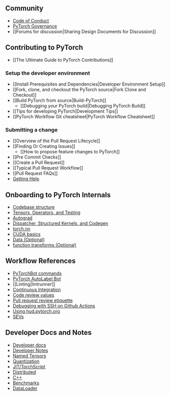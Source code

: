 ## Community
* [Code of Conduct](https://github.com/pytorch/pytorch/blob/master/CODE_OF_CONDUCT.md)
* [PyTorch Governance](https://github.com/pytorch/pytorch/blob/master/docs/source/community/governance.rst)
* [[Forums for discussion|Sharing Design Documents for Discussion]]

## Contributing to PyTorch
* [[The Ultimate Guide to PyTorch Contributions]]

### Setup the developer environment
- [[Install Prerequisites and Dependencies|Developer Environment Setup]]
- [[Fork, clone, and checkout the PyTorch source|Fork Clone and Checkout]]
- [[Build PyTorch from source|Build-PyTorch]]
    - [[Debugging your PyTorch build|Debugging PyTorch Build]]
- [[Tips for developing PyTorch|Development Tips]]
- [[PyTorch Workflow Git cheatsheet|PyTorch Workflow Cheatsheet]]

### Submitting a change
- [[Overview of the Pull Request Lifecycle]]
- [[Finding Or Creating Issues]]
  - [[How to propose feature changes to PyTorch]]
- [[Pre Commit Checks]]
- [[Create a Pull Request]]
- [[Typical Pull Request Workflow]]
- [[Pull Request FAQs]]
- [Getting Help](getting-help-as-a-contributor)


## Onboarding to PyTorch Internals
- [Codebase structure](https://github.com/pytorch/pytorch/blob/main/CONTRIBUTING.md#codebase-structure)
- [Tensors, Operators, and Testing](Core-Frontend-Onboarding#unit-2-tensors-operators-and-testing)
- [Autograd](Core-Frontend-Onboarding#unit-3-autograd)
- [Dispatcher, Structured Kernels, and Codegen](Core-Frontend-Onboarding#unit-4-dispatcher-structured-kernels-and-codegen)
- [torch.nn](Core-Frontend-Onboarding#unit-5-torchnn)
- [CUDA basics](Core-Frontend-Onboarding#unit-6-cuda-basics)
- [Data (Optional)](Core-Frontend-Onboarding#unit-7-data-optional)
- [function transforms (Optional)](Core-Frontend-Onboarding#unit-8-function-transforms-optional)


## Workflow References
* [PyTorchBot commands](Bot-commands)
* [PyTorch AutoLabel Bot](https://github.com/pytorch/pytorch/wiki/PyTorch-AutoLabel-Bot)
* [[Linting|lintrunner]]
* [Continuous Integration](Continuous-Integration)
* [Code review values](Code-review-values)
* [Pull request review etiquette](Pull-request-review-etiquette)
* [Debugging with SSH on Github Actions](Debugging-using-with-ssh-for-Github-Actions)
* [Using hud.pytorch.org](Using-hud.pytorch.org)
* [SEVs](What-is-considered-a-SEV%3F)

## Developer Docs and Notes
- [Developer docs](Home#developer-docs)
- [Developer Notes](Home#notes)
- [Named Tensors](Home#named-tensors)
- [Quantization](Home#quantization)
- [JIT/TorchScript](Home#jittorchscript)
- [Distributed](Home#distributed)
- [C++](Home#c)
- [Benchmarks](Home#benchmarks)
- [DataLoader](Home#dataloader)

